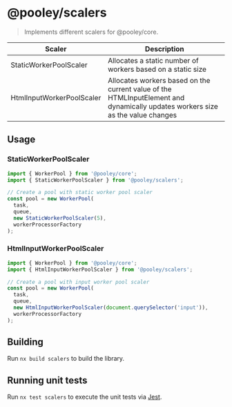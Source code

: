 # @pooley/scalers

> Implements different scalers for @pooley/core.

| Scaler                    | Description                                                                                                                    |
| ------------------------- | ------------------------------------------------------------------------------------------------------------------------------ |
| StaticWorkerPoolScaler    | Allocates a static number of workers based on a static size                                                                    |
| HtmlInputWorkerPoolScaler | Allocates workers based on the current value of the HTMLInputElement and dynamically updates workers size as the value changes |

## Usage

### StaticWorkerPoolScaler

```ts
import { WorkerPool } from '@pooley/core';
import { StaticWorkerPoolScaler } from '@pooley/scalers';

// Create a pool with static worker pool scaler
const pool = new WorkerPool(
  task,
  queue,
  new StaticWorkerPoolScaler(5),
  workerProcessorFactory
);
```

### HtmlInputWorkerPoolScaler

```ts
import { WorkerPool } from '@pooley/core';
import { HtmlInputWorkerPoolScaler } from '@pooley/scalers';

// Create a pool with input worker pool scaler
const pool = new WorkerPool(
  task,
  queue,
  new HtmlInputWorkerPoolScaler(document.querySelector('input')),
  workerProcessorFactory
);
```

## Building

Run `nx build scalers` to build the library.

## Running unit tests

Run `nx test scalers` to execute the unit tests via [Jest](https://jestjs.io).
